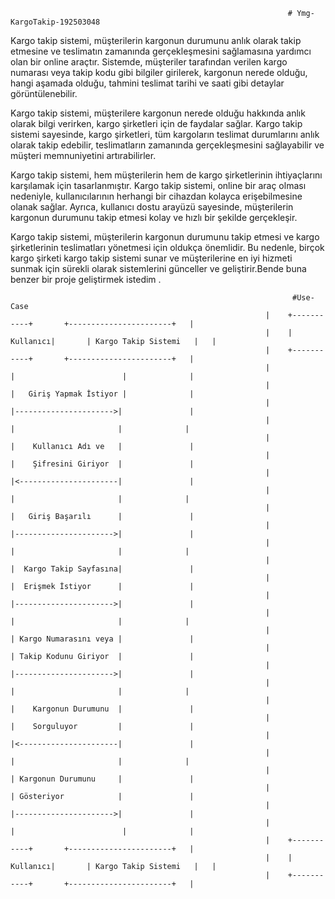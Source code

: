                                                                   # Ymg-KargoTakip-192503048
Kargo takip sistemi, müşterilerin kargonun durumunu anlık olarak takip etmesine ve teslimatın zamanında gerçekleşmesini sağlamasına yardımcı olan bir online araçtır. Sistemde, müşteriler tarafından verilen kargo numarası veya takip kodu gibi bilgiler girilerek, kargonun nerede olduğu, hangi aşamada olduğu, tahmini teslimat tarihi ve saati gibi detaylar görüntülenebilir.

Kargo takip sistemi, müşterilere kargonun nerede olduğu hakkında anlık olarak bilgi verirken, kargo şirketleri için de faydalar sağlar. Kargo takip sistemi sayesinde, kargo şirketleri, tüm kargoların teslimat durumlarını anlık olarak takip edebilir, teslimatların zamanında gerçekleşmesini sağlayabilir ve müşteri memnuniyetini artırabilirler.

Kargo takip sistemi, hem müşterilerin hem de kargo şirketlerinin ihtiyaçlarını karşılamak için tasarlanmıştır. Kargo takip sistemi, online bir araç olması nedeniyle, kullanıcılarının herhangi bir cihazdan kolayca erişebilmesine olanak sağlar. Ayrıca, kullanıcı dostu arayüzü sayesinde, müşterilerin kargonun durumunu takip etmesi kolay ve hızlı bir şekilde gerçekleşir.

Kargo takip sistemi, müşterilerin kargonun durumunu takip etmesi ve kargo şirketlerinin teslimatları yönetmesi için oldukça önemlidir. Bu nedenle, birçok kargo şirketi kargo takip sistemi sunar ve müşterilerine en iyi hizmeti sunmak için sürekli olarak sistemlerini günceller ve geliştirir.Bende buna benzer bir proje geliştirmek istedim .

                                                                   #Use-Case
                                                             |    +-----------+       +-----------------------+   |
                                                             |    |  Kullanıcı|       | Kargo Takip Sistemi   |   |
                                                             |    +-----------+       +-----------------------+   |
                                                             |            |                        |              |
                                                             |            |   Giriş Yapmak İstiyor |              |
                                                             |            |---------------------->|               |
                                                             |            |                       |              |
                                                             |            |    Kullanıcı Adı ve   |               |
                                                             |            |    Şifresini Giriyor  |               |
                                                             |            |<----------------------|               |
                                                             |            |                       |              |
                                                             |            |   Giriş Başarılı      |               |
                                                             |            |---------------------->|               |
                                                             |            |                       |              |
                                                             |            |  Kargo Takip Sayfasına|               |
                                                             |            |  Erişmek İstiyor      |               |
                                                             |            |---------------------->|               |
                                                             |            |                       |              |
                                                             |            | Kargo Numarasını veya |               |
                                                             |            | Takip Kodunu Giriyor  |               |
                                                             |            |---------------------->|               |
                                                             |            |                       |              |
                                                             |            |    Kargonun Durumunu  |               |
                                                             |            |    Sorguluyor         |               |
                                                             |            |<----------------------|               |
                                                             |            |                       |              |
                                                             |            | Kargonun Durumunu     |               |
                                                             |            | Gösteriyor            |               |
                                                             |            |---------------------->|               |
                                                             |            |                        |              |
                                                             |    +-----------+       +-----------------------+   |
                                                             |    |  Kullanıcı|       | Kargo Takip Sistemi   |   |
                                                             |    +-----------+       +-----------------------+   |
